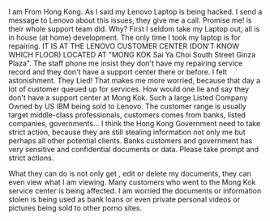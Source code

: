 I am From Hong Kong. As I said my Lenovo Laptop is being hacked. I send a message to Lenovo about this issues, they give me a call. Promise me! is their whole support team did. Why? First I seldom take my Laptop out, all is in house (at home) development. The only time I took my laptop is for repairing. IT IS AT THE LENOVO CUSTOMER CENTER (DON'T KNOW WHICH FLOOR) LOCATED AT 
"MONG KOK Sai Ya Choi South Street Ginza Plaza". 
The staff phone me insist they don't have my repairing service record and they don't have a support center there or before. I felt astonishment. They Lied! That makes me more worried, because that day a lot of customer queued up for services. How would one lie and say they don't have a support center at Mong Kok. Such a large Listed Company Owned by US IBM being sold to Lenovo. The customer range is usually target middle-class professionals, customers comes from banks, listed companies, governments... I think the Hong Kong Government need to take strict action, because they are still stealing information not only me but perhaps all other potential clients. Banks customers and government has very sensitive and confidential documents or data. Please take prompt and strict actions. 

What they can do is not only get , edit or delete my documents, they can even view what I am viewing. Many customers who went to the Mong Kok service center is being affected. I am worried the documents or information stolen is being used as bank loans or even private personal videos or pictures being sold to other porno sites.  